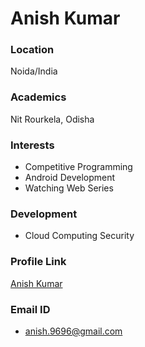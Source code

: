# Anish Kumar

### Location

Noida/India

### Academics
Nit Rourkela, Odisha

### Interests

- Competitive Programming
- Android Development
- Watching Web Series

### Development

- Cloud Computing Security

### Profile Link

[Anish Kumar](https://github.com/anish9696)

### Email ID

- anish.9696@gmail.com
